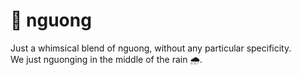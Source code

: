 # 🐸 nguong

Just a whimsical blend of nguong, without any particular specificity. <br>
We just nguonging in the middle of the rain 🌧️.
